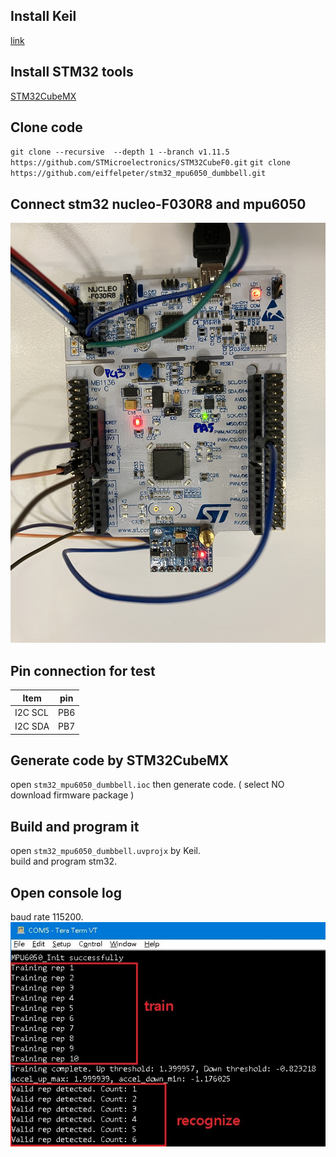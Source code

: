 ## Install Keil
[link](https://www2.keil.com/mdk5)  

## Install STM32 tools
[STM32CubeMX](https://www.st.com/en/development-tools/stm32cubemx.html)  

## Clone code
`git clone --recursive  --depth 1 --branch v1.11.5 https://github.com/STMicroelectronics/STM32CubeF0.git`
`git clone https://github.com/eiffelpeter/stm32_mpu6050_dumbbell.git`  


## Connect stm32 nucleo-F030R8 and mpu6050
![IMAGE ALT TEXT HERE](./img/IMG_2681.jpg)  

## Pin connection for test
| Item | pin | 
|---------|-----|
| I2C SCL | PB6 |
| I2C SDA | PB7 |

## Generate code by STM32CubeMX
  open `stm32_mpu6050_dumbbell.ioc` then generate code.  ( select NO download firmware package )

## Build and program it
  open `stm32_mpu6050_dumbbell.uvprojx` by Keil.  
  build and program stm32.  

## Open console log
  baud rate 115200.  
  ![IMAGE ALT TEXT HERE](./img/console_log.jpg)  
